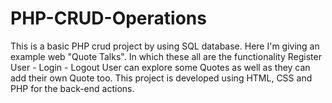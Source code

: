 # PHP-CRUD-Operations
This is a basic PHP crud project by using SQL database. 
Here I'm giving an example web "Quote Talks".
In which these all are the functionality
Register User - Login - Logout
User can explore some Quotes as well as they can add their own Quote too.
This project is developed using HTML, CSS and PHP for the back-end actions.
